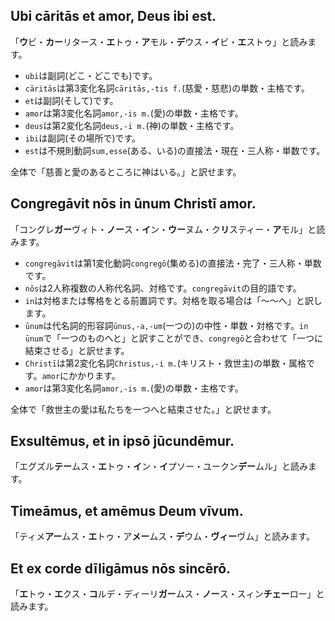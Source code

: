 ## Ubi cāritās et amor, Deus ibi est.
「**ウ**ビ・**カー**リタース・**エ**トゥ・**ア**モル・**デ**ウス・**イ**ビ・**エ**ストゥ」と読みます。

- `ubi`は副詞(どこ・どこでも)です。
- `cāritās`は第3変化名詞`cāritās,-tis f.`(慈愛・慈悲)の単数・主格です。
- `et`は副詞(そして)です。
- `amor`は第3変化名詞`amor,-is m.`(愛)の単数・主格です。
- `deus`は第2変化名詞`deus,-i m.`(神)の単数・主格です。
- `ibi`は副詞(その場所で)です。
- `est`は不規則動詞`sum,esse`(ある、いる)の直接法・現在・三人称・単数です。

全体で「慈善と愛のあるところに神はいる。」と訳せます。

## Congregāvit nōs in ūnum Christī amor.
「コングレ**ガー**ヴィト・**ノー**ス・**イ**ン・**ウー**ヌム・ク**リ**スティー・**ア**モル」と読みます。

- `congregāvit`は第1変化動詞`congregō`(集める)の直接法・完了・三人称・単数です。
- `nōs`は2人称複数の人称代名詞、対格です。`congregāvit`の目的語です。
- `in`は対格または奪格をとる前置詞です。対格を取る場合は「〜〜へ」と訳します。
- `ūnum`は代名詞的形容詞`ūnus,-a,-um`(一つの)の中性・単数・対格です。`in ūnum`で「一つのものへと」と訳すことができ、`congregō`と合わせて「一つに結束させる」と訳せます。
- `Christī`は第2変化名詞`Christus,-i m.`(キリスト・救世主)の単数・属格です。`amor`にかかります。
- `amor`は第3変化名詞`amor,-is m.`(愛)の単数・主格です。

全体で「救世主の愛は私たちを一つへと結束させた。」と訳せます。

## Exsultēmus, et in ipsō jūcundēmur.
「エグズル**テー**ムス・**エ**トゥ・**イ**ン・**イ**プソー・ユークン**デー**ムル」と読みます。
## Timeāmus, et amēmus Deum vīvum.
「ティメ**アー**ムス・**エ**トゥ・ア**メー**ムス・**デ**ウム・**ヴィー**ヴム」と読みます。
## Et ex corde dīligāmus nōs sincērō.
「**エ**トゥ・**エ**クス・**コ**ルデ・ディーリ**ガー**ムス・**ノー**ス・スィン**チェー**ロー」と読みます。
